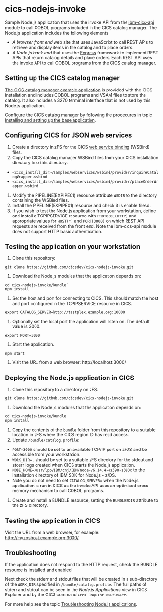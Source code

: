 # cics-nodejs-invoke
Sample Node.js application that uses the invoke API from the [ibm-cics-api](https://www.npmjs.com/package/ibm-cics-api) module to call COBOL programs included in the CICS catalog manager. The Node.js application includes the following elements:

* *A browser front end* web site that uses JavaScript to call REST APIs to retrieve and display items in the catalog and to place orders.
* *A Node.js back end* that uses the [Express](https://expressjs.com/) framework to implement REST APIs that return catalog details and place orders. Each REST API uses the invoke API to call COBOL programs from the CICS catalog manager.

## Setting up the CICS catalog manager

[The CICS catalog manager example application](https://www.ibm.com/support/knowledgecenter/en/SSGMCP_5.5.0/reference/samples/web-services/dfhxa_t100.html) is provided with the CICS installation and includes COBOL programs and VSAM files to store the catalog. It also includes a 3270 terminal interface that is not used by this Node.js application.

Configure the CICS catalog manager by following the procedures in topic [Installing and setting up the base application](https://www.ibm.com/support/knowledgecenter/en/SSGMCP_5.5.0/reference/samples/web-services/dfhxa_t230.html).

## Configuring CICS for JSON web services

1. Create a directory in zFS for the CICS [web service binding](https://www.ibm.com/support/knowledgecenter/en/SSGMCP_5.5.0/fundamentals/web-services/dfhws_wsbind.html) (WSBind) files.
1. Copy the CICS catalog manager WSBind files from your CICS installation directory into this directory.
 * `<cics_install_dir>/samples/webservices/wsbind/provider/inquireCatalogWrapper.wsbind`
 * `<cics_install_dir>/samples/webservices/wsbind/provider/placeOrderWrapper.wsbind`
1. Modify the PIPELINE(EXPIPE01) resource attribute `WSDIR` to the directory containing the WSBind files.
1. Install the PIPELINE(EXPIPE01) resource and check it is enable filesd.
1. If you wish to test the Node.js application from your workstation, define and install a TCPIPSERVICE resource with `PROTOCOL(HTTP)` and appropriate values for `HOST(*)` and `PORT(3000)` on which REST API requests are received from the front end. Note the ibm-cics-api module does not support HTTP basic authentication.

## Testing the application on your workstation

1. Clone this repository:
```
git clone https://github.com/cicsdev/cics-nodejs-invoke.git
```
1. Download the Node.js modules that the application depends on:
```
cd cics-nodejs-invoke/bundle`
npm install
```
1. Set the host and port for connecting to CICS. This should match the host and port configured in the TCPIPSERVICE resource in CICS.
```
export CATALOG_SERVER=http://testplex.example.org:10000
```
1. Optionally set the local port the application will listen on. The default value is 3000.
```
export PORT=3000
```
1. Start the application.
```
npm start
```
1. Visit the URL from a web browser: http://localhost:3000/

## Deploying the Node.js application in CICS

1. Clone this repository to a directory on zFS.
```
git clone https://github.com/cicsdev/cics-nodejs-invoke.git
```
1. Download the Node.js modules that the application depends on:
```
cd cics-nodejs-invoke/bundle
npm install
```
1. Copy the contents of the `bundle` folder from this repository to a suitable location in zFS where the CICS region ID has read access.
1. Update `/bundle/catalog.profile`:
 * `PORT=3000` should be set to an available TCP/IP port on z/OS and be accessible from your workstation.
 * `WORK_DIR=.` should be set to a suitable zFS directory for the stdout and stderr logs created when CICS starts the Node.js application.
 * `NODE_HOME=/usr/lpp/IBM/cnj/IBM/node-v6.14.4-os390-s390x` to the installation directory of IBM SDK for Node.js - z/OS.
 * Note you do not need to set `CATALOG_SERVER=` when the Node.js application is run in CICS as the invoke API uses an optimised cross-memory mechanism to call COBOL programs.
1. Create and install a BUNDLE resource, setting the `BUNDLERDIR` attribute to the zFS directory.

## Testing the application in CICS

Visit the URL from a web browser, for example: http://myzoshost.example.org:3000/

## Troubleshooting

If the application does not respond to the HTTP request, check the BUNDLE resource is installed and enabled.

Next check the stderr and stdout files that will be created in a sub-directory of the `WORK_DIR` specified in `/bundle/catalog.profile`. The full paths of stderr and stdout can be seen in the *Node.js Applications* view in CICS Explorer and by the CICS command `CEMT INQUIRE NODEJSAPP`.

For more help see the topic [Troubleshooting Node.js applications](https://www.ibm.com/support/knowledgecenter/en/SSGMCP_5.5.0/troubleshooting/node/node-troubleshooting.html).
